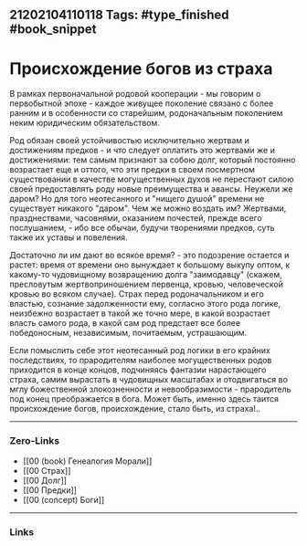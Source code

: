 21202104110118
Tags: #type_finished #book_snippet  
---
# Происхождение богов из страха

В рамках первоначальной родовой кооперации - мы говорим о первобытной эпохе - каждое живущее поколение связано с более ранним и в особенности со старейшим, родоначальным поколением неким юридическим обязательством. 

Род обязан своей устойчивостью исключительно жертвам и достижениям предков - и что следует оплатить это жертвами же и достижениями: тем самым признают за собою долг, который постоянно возрастает еще и оттого, что эти предки в своем посмертном существовании в качестве могущественных духов не перестают силою своей предоставлять роду новые преимущества и авансы. Неужели же даром? Но для того неотесанного и "нищего душой" времени не существует никакого "даром". Чем же можно воздать им? Жертвами, празднествами, часовнями, оказанием почестей, прежде всего послушанием, - ибо все обычаи, будучи творениями предков, суть также их уставы и повеления. 

Достаточно ли им дают во всякое время? - это подозрение остается и растет: время от времени оно вынуждает к большому выкупу оптом, к какому-то чудовищному возвращению долга "заимодавцу" (скажем, пресловутым жертвоприношением первенца, кровью, человеческой кровью во всяком случае). Страх перед родоначальником и его властью, сознание задолженности ему, согласно этого рода логике, неизбежно возрастает в такой же точно мере, в какой возрастает власть самого рода, в какой сам род предстает все более победоносным, независимым, почитаемым, устрашающим. 

Если помыслить себе этот неотесанный род логики в его крайних последствиях, то прародителям наиболее могущественных родов приходится в конце концов, подчиняясь фантазии нарастающего страха, самим вырастать в чудовищных масштабах и отодвигаться во мглу божественной злокозненности и невообразимости - прародитель под конец преображается в бога. Может быть, именно здесь таится происхождение богов, происхождение, стало быть, из страха!.. 

---
### Zero-Links
- [[00 (book) Генеалогия Морали]]
- [[00 Страх]]
- [[00 Долг]]
- [[00 Предки]]
- [[00 (concept) Боги]]
---
### Links